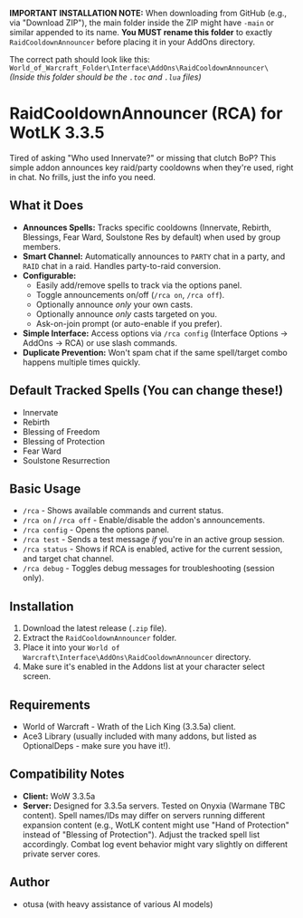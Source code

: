 **IMPORTANT INSTALLATION NOTE:** When downloading from GitHub (e.g., via "Download ZIP"), the main folder inside the ZIP might have `-main` or similar appended to its name. **You MUST rename this folder** to exactly `RaidCooldownAnnouncer` before placing it in your AddOns directory.

The correct path should look like this:
`World_of_Warcraft_Folder\Interface\AddOns\RaidCooldownAnnouncer\`
*(Inside this folder should be the `.toc` and `.lua` files)*

# RaidCooldownAnnouncer (RCA) for WotLK 3.3.5


Tired of asking "Who used Innervate?" or missing that clutch BoP? This simple addon announces key raid/party cooldowns when they're used, right in chat. No frills, just the info you need.

## What it Does

*   **Announces Spells:** Tracks specific cooldowns (Innervate, Rebirth, Blessings, Fear Ward, Soulstone Res by default) when used by group members.
*   **Smart Channel:** Automatically announces to `PARTY` chat in a party, and `RAID` chat in a raid. Handles party-to-raid conversion.
*   **Configurable:**
    *   Easily add/remove spells to track via the options panel.
    *   Toggle announcements on/off (`/rca on`, `/rca off`).
    *   Optionally announce *only* your own casts.
    *   Optionally announce *only* casts targeted on you.
    *   Ask-on-join prompt (or auto-enable if you prefer).
*   **Simple Interface:** Access options via `/rca config` (Interface Options -> AddOns -> RCA) or use slash commands.
*   **Duplicate Prevention:** Won't spam chat if the same spell/target combo happens multiple times quickly.

## Default Tracked Spells (You can change these!)

*   Innervate
*   Rebirth
*   Blessing of Freedom
*   Blessing of Protection
*   Fear Ward
*   Soulstone Resurrection

## Basic Usage

*   `/rca` - Shows available commands and current status.
*   `/rca on` / `/rca off` - Enable/disable the addon's announcements.
*   `/rca config` - Opens the options panel.
*   `/rca test` - Sends a test message *if* you're in an active group session.
*   `/rca status` - Shows if RCA is enabled, active for the current session, and target chat channel.
*   `/rca debug` - Toggles debug messages for troubleshooting (session only).

## Installation

1.  Download the latest release (`.zip` file).
2.  Extract the `RaidCooldownAnnouncer` folder.
3.  Place it into your `World of Warcraft\Interface\AddOns\RaidCooldownAnnouncer` directory.
4.  Make sure it's enabled in the Addons list at your character select screen.

## Requirements

*   World of Warcraft - Wrath of the Lich King (3.3.5a) client.
*   Ace3 Library (usually included with many addons, but listed as OptionalDeps - make sure you have it!).
  
## Compatibility Notes

*   **Client:** WoW 3.3.5a
*   **Server:** Designed for 3.3.5a servers. Tested on Onyxia (Warmane TBC content). Spell names/IDs may differ on servers running different expansion content (e.g., WotLK content might use "Hand of Protection" instead of "Blessing of Protection"). Adjust the tracked spell list accordingly. Combat log event behavior might vary slightly on different private server cores.

## Author

*   otusa (with heavy assistance of various AI models)
